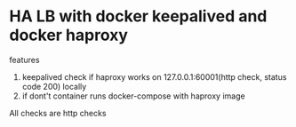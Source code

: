 # HA LB with docker keepalived and docker haproxy

features
1) keepalived check if haproxy works on 127.0.0.1:60001(http check, status code 200) locally
2) if dont't container runs docker-compose with haproxy image

All checks are http checks
